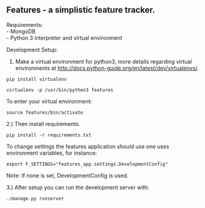 Features - a simplistic feature tracker.
----

Requirements:  
    - MongoDB  
    - Python 3 interpreter and virtual environment  

Development Setup:  

1) Make a virtual environment for python3, more details regarding virtual environments at http://docs.python-guide.org/en/latest/dev/virtualenvs/.

```
pip install virtualenv
```

```
virtualenv -p /usr/bin/python3 features
```

To enter your virtual environment:

```
source features/bin/activate
```

2.) Then install requirements.
```
pip install -r requirements.txt
```

To change settings the features application should use one uses environment variables, for instance:
```
export F_SETTINGS="features_app.settings.DevelopmentConfig"
``` 
Note: If none is set, DevelopmentConfig is used.

3.)
After setup you can run the development server with:
```
./manage.py runserver
```
